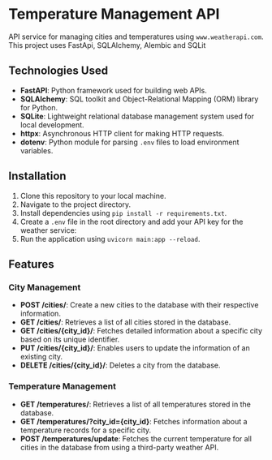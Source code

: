 # Temperature Management API

API service for managing cities and temperatures using `www.weatherapi.com`. 
This project uses FastApi, SQLAlchemy, Alembic and SQLit

## Technologies Used
- **FastAPI**: Python framework used for building web APIs.
- **SQLAlchemy**: SQL toolkit and Object-Relational Mapping (ORM) library for Python.
- **SQLite**: Lightweight relational database management system used for local development.
- **httpx**: Asynchronous HTTP client for making HTTP requests.
- **dotenv**: Python module for parsing `.env` files to load environment variables.

## Installation
1. Clone this repository to your local machine.
2. Navigate to the project directory.
3. Install dependencies using `pip install -r requirements.txt`.
4. Create a `.env` file in the root directory and add your API key for the weather service:
5. Run the application using `uvicorn main:app --reload`.

## Features

### City Management
- **POST /cities/**: Create a new cities to the database with their respective information.
- **GET /cities/**: Retrieves a list of all cities stored in the database.
- **GET /cities/{city_id}/**: Fetches detailed information about a specific city based on its unique identifier.
- **PUT /cities/{city_id}/**: Enables users to update the information of an existing city.
- **DELETE /cities/{city_id}/**: Deletes a city from the database.

### Temperature Management
- **GET /temperatures/**: Retrieves a list of all temperatures stored in the database.
- **GET /temperatures/?city_id={city_id}**: Fetches information about a temperature records for a specific city.
- **POST /temperatures/update**: Fetches the current temperature for all cities in the database from using a third-party weather API.
